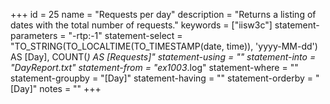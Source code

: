 +++
id = 25
name = "Requests per day"
description = "Returns a listing of dates with the total number of requests."
keywords = ["iisw3c"]
statement-parameters = "-rtp:-1"
statement-select = "TO_STRING(TO_LOCALTIME(TO_TIMESTAMP(date, time)), 'yyyy-MM-dd') AS [Day], COUNT(*) AS [Requests]"
statement-using = ""
statement-into = "DayReport.txt"
statement-from = "ex1003*.log"
statement-where = ""
statement-groupby = "[Day]"
statement-having = ""
statement-orderby = "[Day]"
notes = ""
+++

